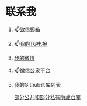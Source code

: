 # 联系我



1. 📫[致信郵箱](mailto:erzhonglifan@Gmail.com)

2. 📫[我的TG电报](t.me/ncstlifan)

3. [我的微博](https://weibo.com/6623435006)

4. 📫[微信公衆平台](https://github.com/ncstlifan/ncstlifan/blob/49957a8184306ef62104e005844e4935decaf827/resource/%E5%BE%AE%E4%BF%A1%E5%85%AC%E4%BC%97%E5%8F%B7_%E5%8D%8E%E7%90%86%E5%B9%BC%E7%A8%9A%E5%9B%AD.jpg)

5. 我的Github仓库列表

   [部分公开和部分私有隐藏仓库](https://weibo.com/6623435006/4860676265214867)

   

